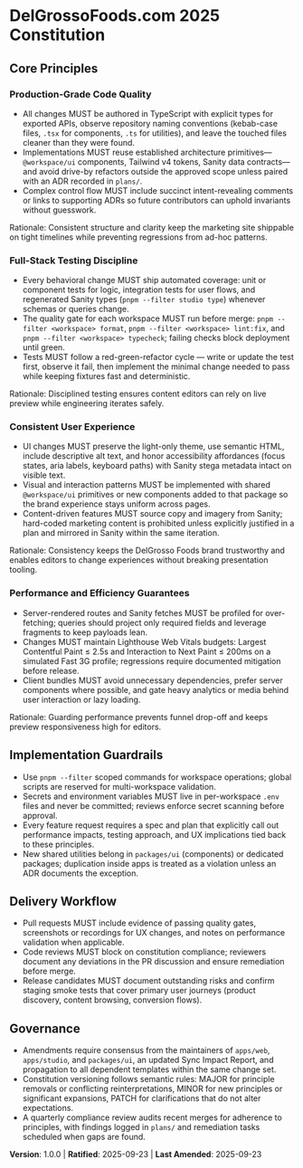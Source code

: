 <!--
Sync Impact Report
Version change: N/A → 1.0.0
Modified principles:
- Added Production-Grade Code Quality
- Added Full-Stack Testing Discipline
- Added Consistent User Experience
- Added Performance and Efficiency Guarantees
Added sections:
- Implementation Guardrails
- Delivery Workflow
Removed sections: None
Templates requiring updates:
- ✅ .specify/templates/plan-template.md
- ✅ .specify/templates/spec-template.md
- ✅ .specify/templates/tasks-template.md
Follow-up TODOs: None
-->

# DelGrossoFoods.com 2025 Constitution

## Core Principles

### Production-Grade Code Quality

- All changes MUST be authored in TypeScript with explicit types for exported APIs, observe repository naming conventions (kebab-case files, `.tsx` for components, `.ts` for utilities), and leave the touched files cleaner than they were found.
- Implementations MUST reuse established architecture primitives—`@workspace/ui` components, Tailwind v4 tokens, Sanity data contracts—and avoid drive-by refactors outside the approved scope unless paired with an ADR recorded in `plans/`.
- Complex control flow MUST include succinct intent-revealing comments or links to supporting ADRs so future contributors can uphold invariants without guesswork.

Rationale: Consistent structure and clarity keep the marketing site shippable on tight timelines while preventing regressions from ad-hoc patterns.

### Full-Stack Testing Discipline

- Every behavioral change MUST ship automated coverage: unit or component tests for logic, integration tests for user flows, and regenerated Sanity types (`pnpm --filter studio type`) whenever schemas or queries change.
- The quality gate for each workspace MUST run before merge: `pnpm --filter <workspace> format`, `pnpm --filter <workspace> lint:fix`, and `pnpm --filter <workspace> typecheck`; failing checks block deployment until green.
- Tests MUST follow a red-green-refactor cycle — write or update the test first, observe it fail, then implement the minimal change needed to pass while keeping fixtures fast and deterministic.

Rationale: Disciplined testing ensures content editors can rely on live preview while engineering iterates safely.

### Consistent User Experience

- UI changes MUST preserve the light-only theme, use semantic HTML, include descriptive alt text, and honor accessibility affordances (focus states, aria labels, keyboard paths) with Sanity stega metadata intact on visible text.
- Visual and interaction patterns MUST be implemented with shared `@workspace/ui` primitives or new components added to that package so the brand experience stays uniform across pages.
- Content-driven features MUST source copy and imagery from Sanity; hard-coded marketing content is prohibited unless explicitly justified in a plan and mirrored in Sanity within the same iteration.

Rationale: Consistency keeps the DelGrosso Foods brand trustworthy and enables editors to change experiences without breaking presentation tooling.

### Performance and Efficiency Guarantees

- Server-rendered routes and Sanity fetches MUST be profiled for over-fetching; queries should project only required fields and leverage fragments to keep payloads lean.
- Changes MUST maintain Lighthouse Web Vitals budgets: Largest Contentful Paint ≤ 2.5s and Interaction to Next Paint ≤ 200ms on a simulated Fast 3G profile; regressions require documented mitigation before release.
- Client bundles MUST avoid unnecessary dependencies, prefer server components where possible, and gate heavy analytics or media behind user interaction or lazy loading.

Rationale: Guarding performance prevents funnel drop-off and keeps preview responsiveness high for editors.

## Implementation Guardrails

- Use `pnpm --filter` scoped commands for workspace operations; global scripts are reserved for multi-workspace validation.
- Secrets and environment variables MUST live in per-workspace `.env` files and never be committed; reviews enforce secret scanning before approval.
- Every feature request requires a spec and plan that explicitly call out performance impacts, testing approach, and UX implications tied back to these principles.
- New shared utilities belong in `packages/ui` (components) or dedicated packages; duplication inside apps is treated as a violation unless an ADR documents the exception.

## Delivery Workflow

- Pull requests MUST include evidence of passing quality gates, screenshots or recordings for UX changes, and notes on performance validation when applicable.
- Code reviews MUST block on constitution compliance; reviewers document any deviations in the PR discussion and ensure remediation before merge.
- Release candidates MUST document outstanding risks and confirm staging smoke tests that cover primary user journeys (product discovery, content browsing, conversion flows).

## Governance

- Amendments require consensus from the maintainers of `apps/web`, `apps/studio`, and `packages/ui`, an updated Sync Impact Report, and propagation to all dependent templates within the same change set.
- Constitution versioning follows semantic rules: MAJOR for principle removals or conflicting reinterpretations, MINOR for new principles or significant expansions, PATCH for clarifications that do not alter expectations.
- A quarterly compliance review audits recent merges for adherence to principles, with findings logged in `plans/` and remediation tasks scheduled when gaps are found.

**Version**: 1.0.0 | **Ratified**: 2025-09-23 | **Last Amended**: 2025-09-23
